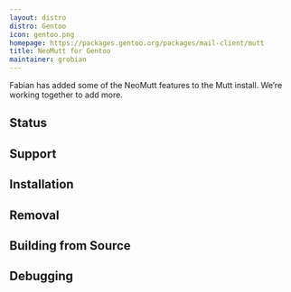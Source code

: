 ```yaml
---
layout: distro
distro: Gentoo
icon: gentoo.png
homepage: https://packages.gentoo.org/packages/mail-client/mutt
title: NeoMutt for Gentoo
maintainer: grobian
---
```

Fabian has added some of the NeoMutt features to the Mutt install. We’re working together to add more.

## Status

## Support

## Installation

## Removal

## Building from Source

## Debugging

